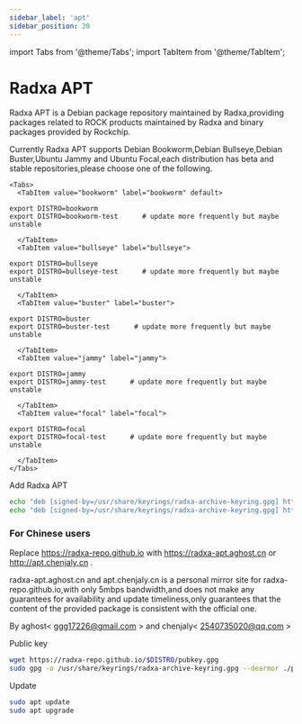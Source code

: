 ```yaml
---
sidebar_label: 'apt'
sidebar_position: 20
---
```


import Tabs from '@theme/Tabs';
import TabItem from '@theme/TabItem';

# Radxa APT

Radxa APT is a Debian package repository maintained by Radxa,providing packages related to ROCK products maintained by Radxa and binary packages provided by Rockchip.

Currently Radxa APT supports Debian Bookworm,Debian Bullseye,Debian Buster,Ubuntu Jammy and Ubuntu Focal,each distribution has beta and stable repositories,please choose one of the following.
```mdx-code-block
<Tabs>
  <TabItem value="bookworm" label="bookworm" default>
```
    export DISTRO=bookworm
    export DISTRO=bookworm-test      # update more frequently but maybe unstable
```mdx-code-block
  </TabItem>
  <TabItem value="bullseye" label="bullseye">
```
    export DISTRO=bullseye
    export DISTRO=bullseye-test      # update more frequently but maybe unstable
```mdx-code-block
  </TabItem>
  <TabItem value="buster" label="buster">
```
    export DISTRO=buster
    export DISTRO=buster-test      # update more frequently but maybe unstable
```mdx-code-block
  </TabItem>
  <TabItem value="jammy" label="jammy">
```
    export DISTRO=jammy
    export DISTRO=jammy-test      # update more frequently but maybe unstable
```mdx-code-block
  </TabItem>
  <TabItem value="focal" label="focal">
```
    export DISTRO=focal
    export DISTRO=focal-test      # update more frequently but maybe unstable
```mdx-code-block
  </TabItem>
</Tabs>
```
Add Radxa APT

```bash
echo "deb [signed-by=/usr/share/keyrings/radxa-archive-keyring.gpg] https://radxa-repo.github.io/$DISTRO/ $DISTRO main" | sudo tee -a /etc/apt/sources.list.d/radxa.list
echo "deb [signed-by=/usr/share/keyrings/radxa-archive-keyring.gpg] https://radxa-repo.github.io/$DISTRO/ rockchip-$DISTRO main" | sudo tee -a /etc/apt/sources.list.d/radxa-rockchip.list
```

### For Chinese users

Replace https://radxa-repo.github.io with https://radxa-apt.aghost.cn or http://apt.chenjaly.cn .

radxa-apt.aghost.cn and apt.chenjaly.cn is a personal mirror site for radxa-repo.github.io,with only 5mbps bandwidth,and does not make any guarantees for availability and update timeliness,only guarantees that the content of the provided package is consistent with the official one.

By aghost< ggg17226@gmail.com > and chenjaly< 2540735020@qq.com >

Public key

```bash
wget https://radxa-repo.github.io/$DISTRO/pubkey.gpg
sudo gpg -o /usr/share/keyrings/radxa-archive-keyring.gpg --dearmor ./pubkey.gpg
```

Update

```bash
sudo apt update
sudo apt upgrade
```

